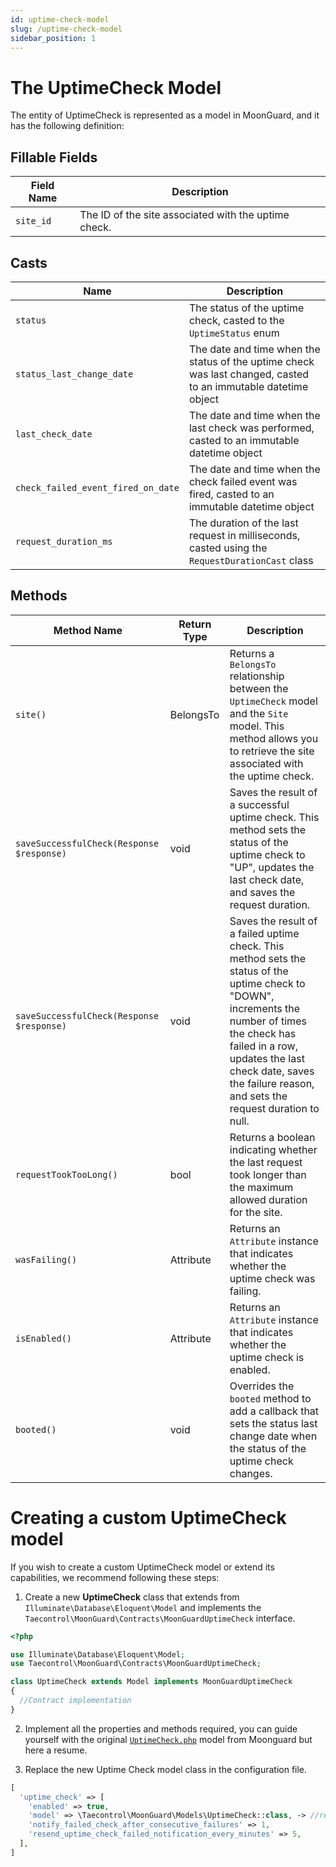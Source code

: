 ```yaml
---
id: uptime-check-model
slug: /uptime-check-model
sidebar_position: 1
---
```


# The UptimeCheck Model

The entity of UptimeCheck is represented as a model in MoonGuard, and it has the
following definition:

## Fillable Fields

| Field Name                    | Description                                                                   |
|-------------------------------|-------------------------------------------------------------------------------|
| `site_id`                           | The ID of the site associated with the uptime check.                    |

## Casts

| Name                   | Description                                                                                        |
|-------------------------------|----------------------------------------------------------------------------------------------------|
| `status`       |  The status of the uptime check, casted to the `UptimeStatus` enum |
| `status_last_change_date`       | The date and time when the status of the uptime check was last changed, casted to an immutable datetime object |
| `last_check_date`          | The date and time when the last check was performed, casted to an immutable datetime object |
| `check_failed_event_fired_on_date` | The date and time when the check failed event was fired, casted to an immutable datetime object |
| `request_duration_ms` | The duration of the last request in milliseconds, casted using the `RequestDurationCast` class |

## Methods

| Method Name   | Return Type    | Description |
|---------------|----------------|-------------|
| `site()` | BelongsTo | Returns a `BelongsTo` relationship between the `UptimeCheck` model and the `Site` model. This method allows you to retrieve the site associated with the uptime check. |
| `saveSuccessfulCheck(Response $response)` | void | Saves the result of a successful uptime check. This method sets the status of the uptime check to "UP", updates the last check date, and saves the request duration. |
| `saveSuccessfulCheck(Response $response)` | void | Saves the result of a failed uptime check. This method sets the status of the uptime check to "DOWN", increments the number of times the check has failed in a row, updates the last check date, saves the failure reason, and sets the request duration to null. |
| `requestTookTooLong()` | bool | Returns a boolean indicating whether the last request took longer than the maximum allowed duration for the site. |
| `wasFailing()` | Attribute | Returns an `Attribute` instance that indicates whether the uptime check was failing. |
| `isEnabled()` | Attribute | Returns an `Attribute` instance that indicates whether the uptime check is enabled. |
| `booted()` | void | Overrides the `booted` method to add a callback that sets the status last change date when the status of the uptime check changes. |

# Creating a custom UptimeCheck model

If you wish to create a custom UptimeCheck model or extend its capabilities, we
recommend following these steps:

1. Create a new **UptimeCheck** class that extends from `Illuminate\Database\Eloquent\Model`
and implements the `Taecontrol\MoonGuard\Contracts\MoonGuardUptimeCheck` interface.

```php
<?php

use Illuminate\Database\Eloquent\Model;
use Taecontrol\MoonGuard\Contracts\MoonGuardUptimeCheck;

class UptimeCheck extends Model implements MoonGuardUptimeCheck
{
  //Contract implementation
}
```
2. Implement all the properties and methods required, you can guide yourself with
the original [`UptimeCheck.php`](https://github.com/taecontrol/moonguard/blob/v0.1.0/src/Models/UptimeCheck.php) model from Moonguard but here a resume.

3. Replace the new Uptime Check model class in the configuration file.

```php
[
  'uptime_check' => [
    'enabled' => true,
    'model' => \Taecontrol\MoonGuard\Models\UptimeCheck::class, -> //replace model
    'notify_failed_check_after_consecutive_failures' => 1,
    'resend_uptime_check_failed_notification_every_minutes' => 5,
  ],
]
```
